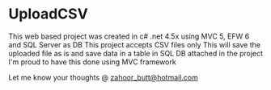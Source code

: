 # UploadCSV
This web based project was created in c# .net 4.5x using MVC 5, EFW 6 and SQL Server as DB
This project accepts CSV files only 
This will save the uploaded file as is and save data in a table in SQL DB attached in the project
I'm proud to have this done using MVC framework

Let me know your thoughts @ zahoor_butt@hotmail.com
